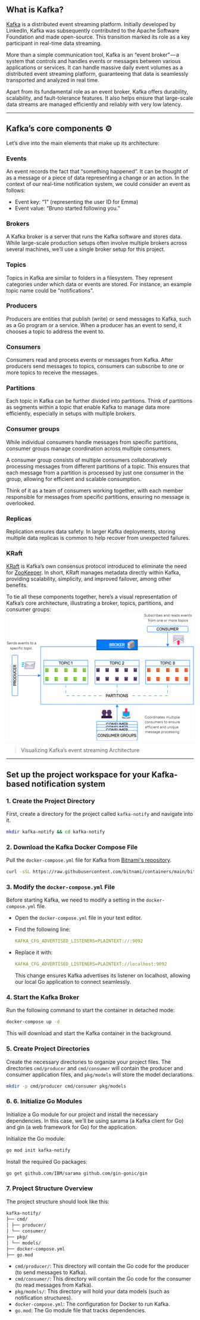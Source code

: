 ## What is Kafka?

[Kafka](https://kafka.apache.org/intro) is a distributed event streaming platform. Initially developed by LinkedIn, Kafka was subsequently contributed to the Apache Software Foundation and made open-source. This transition marked its role as a key participant in real-time data streaming.

More than a simple communication tool, Kafka is an “event broker” — a system that controls and handles events or messages between various applications or services. It can handle massive daily event volumes as a distributed event streaming platform, guaranteeing that data is seamlessly transported and analyzed in real time.

Apart from its fundamental role as an event broker, Kafka offers durability, scalability, and fault-tolerance features. It also helps ensure that large-scale data streams are managed efficiently and reliably with very low latency.

---

## Kafka’s core components ⚙️

Let’s dive into the main elements that make up its architecture:

### Events

An event records the fact that “something happened”. It can be thought of as a message or a piece of data representing a change or an action. In the context of our real-time notification system, we could consider an event as follows:

- Event key: “1” (representing the user ID for Emma)
- Event value: “Bruno started following you.”

### Brokers

A Kafka broker is a server that runs the Kafka software and stores data. While large-scale production setups often involve multiple brokers across several machines, we’ll use a single broker setup for this project.

### Topics

Topics in Kafka are similar to folders in a filesystem. They represent categories under which data or events are stored. For instance, an example topic name could be "notifications".

### Producers

Producers are entities that publish (write) or send messages to Kafka, such as a Go program or a service. When a producer has an event to send, it chooses a topic to address the event to.

### Consumers

Consumers read and process events or messages from Kafka. After producers send messages to topics, consumers can subscribe to one or more topics to receive the messages.

### Partitions

Each topic in Kafka can be further divided into partitions. Think of partitions as segments within a topic that enable Kafka to manage data more efficiently, especially in setups with multiple brokers.

### Consumer groups

While individual consumers handle messages from specific partitions, consumer groups manage coordination across multiple consumers.

A consumer group consists of multiple consumers collaboratively processing messages from different partitions of a topic. This ensures that each message from a partition is processed by just one consumer in the group, allowing for efficient and scalable consumption.

Think of it as a team of consumers working together, with each member responsible for messages from specific partitions, ensuring no message is overlooked.

### Replicas

Replication ensures data safety. In larger Kafka deployments, storing multiple data replicas is common to help recover from unexpected failures.

### KRaft

[KRaft](https://developer.confluent.io/learn/kraft/) is Kafka’s own consensus protocol introduced to eliminate the need for [ZooKeeper](https://kafka.apache.org/documentation/#zk_depr). In short, KRaft manages metadata directly within Kafka, providing scalability, simplicity, and improved failover, among other benefits.

To tie all these components together, here’s a visual representation of Kafka’s core architecture, illustrating a broker, topics, partitions, and consumer groups:
![Visualizing Kafka’s event streaming Architecture](img/Kafka_Architecture_Transparent_V2.png)

> Visualizing Kafka’s event streaming Architecture

---

## Set up the project workspace for your Kafka-based notification system

### 1. Create the Project Directory

First, create a directory for the project called `kafka-notify` and navigate into it.

```bash
mkdir kafka-notify && cd kafka-notify
```

### 2. Download the Kafka Docker Compose File

Pull the `docker-compose.yml` file for Kafka from [Bitnami's repository](https://hub.docker.com/r/bitnami/kafka/).

```bash
curl -sSL https://raw.githubusercontent.com/bitnami/containers/main/bitnami/kafka/docker-compose.yml > docker-compose.yml
```

### 3. Modify the `docker-compose.yml` File

Before starting Kafka, we need to modify a setting in the `docker-compose.yml` file.

- Open the `docker-compose.yml` file in your text editor.
- Find the following line:

  ```yaml
  KAFKA_CFG_ADVERTISED_LISTENERS=PLAINTEXT://:9092
  ```

- Replace it with:
  ```yaml
  KAFKA_CFG_ADVERTISED_LISTENERS=PLAINTEXT://localhost:9092
  ```
  This change ensures Kafka advertises its listener on localhost, allowing our local Go application to connect seamlessly.

### 4. Start the Kafka Broker

Run the following command to start the container in detached mode:

```bash
docker-compose up -d
```

This will download and start the Kafka container in the background.

### 5. Create Project Directories

Create the necessary directories to organize your project files. The directories `cmd/producer` and `cmd/consumer` will contain the producer and consumer application files, and `pkg/models` will store the model declarations.

```bash
mkdir -p cmd/producer cmd/consumer pkg/models
```

### 6. 6. Initialize Go Modules

Initialize a Go module for our project and install the necessary dependencies. In this case, we'll be using sarama (a Kafka client for Go) and gin (a web framework for Go) for the application.

Initialize the Go module:

```bash
go mod init kafka-notify
```

Install the required Go packages:

```bash
go get github.com/IBM/sarama github.com/gin-gonic/gin
```

### 7. Project Structure Overview

The project structure should look like this:

```
kafka-notify/
├── cmd/
│ ├── producer/
│ └── consumer/
├── pkg/
│ └── models/
├── docker-compose.yml
├── go.mod
```

- `cmd/producer/`: This directory will contain the Go code for the producer (to send messages to Kafka).
- `cmd/consumer/`: This directory will contain the Go code for the consumer (to read messages from Kafka).
- `pkg/models/`: This directory will hold your data models (such as notification structures).
- `docker-compose.yml`: The configuration for Docker to run Kafka.
- `go.mod`: The Go module file that tracks dependencies.
